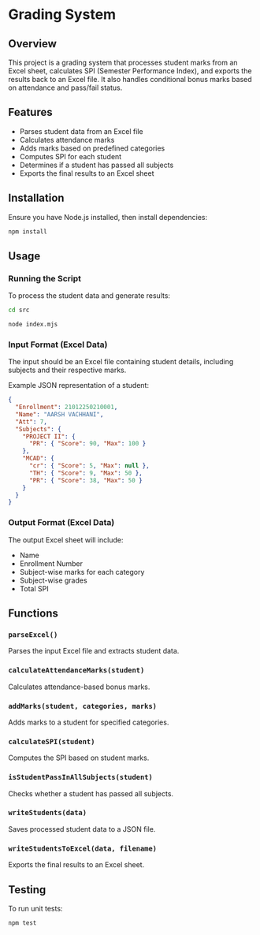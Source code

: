 # Grading System
## Overview
This project is a grading system that processes student marks from an Excel sheet, calculates SPI (Semester Performance Index), and exports the results back to an Excel file. It also handles conditional bonus marks based on attendance and pass/fail status.

## Features
- Parses student data from an Excel file
- Calculates attendance marks
- Adds marks based on predefined categories
- Computes SPI for each student
- Determines if a student has passed all subjects
- Exports the final results to an Excel sheet

## Installation

Ensure you have Node.js installed, then install dependencies:

```sh
npm install
```

## Usage

### Running the Script
To process the student data and generate results:

```sh
cd src
```

```sh
node index.mjs
```

### Input Format (Excel Data)
The input should be an Excel file containing student details, including subjects and their respective marks.

Example JSON representation of a student:

```json
{
  "Enrollment": 21012250210001,
  "Name": "AARSH VACHHANI",
  "Att": 7,
  "Subjects": {
    "PROJECT II": {
      "PR": { "Score": 90, "Max": 100 }
    },
    "MCAD": {
      "cr": { "Score": 5, "Max": null },
      "TH": { "Score": 9, "Max": 50 },
      "PR": { "Score": 38, "Max": 50 }
    }
  }
}
```

### Output Format (Excel Data)
The output Excel sheet will include:
- Name
- Enrollment Number
- Subject-wise marks for each category
- Subject-wise grades
- Total SPI

## Functions

### `parseExcel()`
Parses the input Excel file and extracts student data.

### `calculateAttendanceMarks(student)`
Calculates attendance-based bonus marks.

### `addMarks(student, categories, marks)`
Adds marks to a student for specified categories.

### `calculateSPI(student)`
Computes the SPI based on student marks.

### `isStudentPassInAllSubjects(student)`
Checks whether a student has passed all subjects.

### `writeStudents(data)`
Saves processed student data to a JSON file.

### `writeStudentsToExcel(data, filename)`
Exports the final results to an Excel sheet.

## Testing

To run unit tests:

```sh
npm test
```


